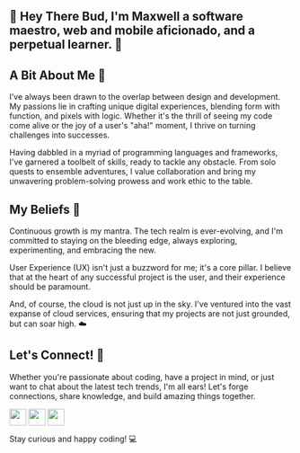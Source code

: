 ## 👋 Hey There Bud, I'm Maxwell a software maestro, web and mobile aficionado, and a perpetual learner. 🚀

## A Bit About Me 📝

I’ve always been drawn to the overlap between design and development. My passions lie in crafting unique digital experiences, blending form with function, and pixels with logic. Whether it's the thrill of seeing my code come alive or the joy of a user's "aha!" moment, I thrive on turning challenges into successes. 

Having dabbled in a myriad of programming languages and frameworks, I've garnered a toolbelt of skills, ready to tackle any obstacle. From solo quests to ensemble adventures, I value collaboration and bring my unwavering problem-solving prowess and work ethic to the table.

## My Beliefs 🌱

Continuous growth is my mantra. The tech realm is ever-evolving, and I'm committed to staying on the bleeding edge, always exploring, experimenting, and embracing the new.

User Experience (UX) isn't just a buzzword for me; it's a core pillar. I believe that at the heart of any successful project is the user, and their experience should be paramount. 

And, of course, the cloud is not just up in the sky. I've ventured into the vast expanse of cloud services, ensuring that my projects are not just grounded, but can soar high. ☁️

## Let's Connect! 🤝

Whether you're passionate about coding, have a project in mind, or just want to chat about the latest tech trends, I'm all ears! Let's forge connections, share knowledge, and build amazing things together. 

<p align="left">
<a href="http://twitter.com/MaxWahlgren" target="blank"><img align="center" src="https://icons8.com/icon/6Fsj3rv2DCmG/twitterx" title = "Twitter" alt="" height="30" /></a>
<a href="http://linkedin.com/in/max-wahlgren" target="blank"><img align="center" src="https://icons8.com/icon/447/linkedin" alt="" height="30" /></a>
<a href="http://instagram.com/amaxwahlgren" target="blank"><img align="center" src="https://icons8.com/icon/32292/instagram" alt="" height="30" /></a>
</p>

Stay curious and happy coding! 💻
